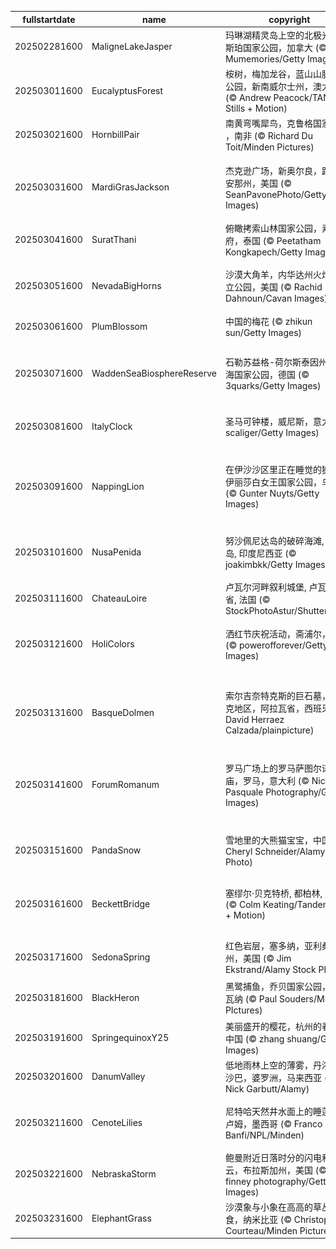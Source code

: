 |fullstartdate|name|copyright|title|image|
|--|--|--|--|--|
202502281600|MaligneLakeJasper|玛琳湖精灵岛上空的北极光，贾斯珀国家公园，加拿大 (© Mumemories/Getty Images)|天空之镜|![](/zh-CN/2025/03/202502281600MaligneLakeJasper.jpg)|
202503011600|EucalyptusForest|桉树，梅加龙谷，蓝山山脉国家公园，新南威尔士州，澳大利亚 (© Andrew Peacock/TANDEM Stills + Motion)|桉树奇景|![](/zh-CN/2025/03/202503011600EucalyptusForest.jpg)|
202503021600|HornbillPair|南黄弯嘴犀鸟，克鲁格国家公园 ，南非 (© Richard Du Toit/Minden Pictures)|狂热野生|![](/zh-CN/2025/03/202503021600HornbillPair.jpg)|
202503031600|MardiGrasJackson|杰克逊广场，新奥尔良，路易斯安那州，美国 (© SeanPavonePhoto/Getty Images)|马蒂·格拉斯狂欢节|![](/zh-CN/2025/03/202503031600MardiGrasJackson.jpg)|
202503041600|SuratThani|俯瞰拷索山林国家公园，素叻府，泰国 (© Peetatham Kongkapech/Getty Images)|丛林探险|![](/zh-CN/2025/03/202503041600SuratThani.jpg)|
202503051600|NevadaBigHorns|沙漠大角羊，内华达州火焰谷州立公园，美国 (© Rachid Dahnoun/Cavan Images)|岩石间的生存之道|![](/zh-CN/2025/03/202503051600NevadaBigHorns.jpg)|
202503061600|PlumBlossom|中国的梅花 (© zhikun sun/Getty Images)|花开中国|![](/zh-CN/2025/03/202503061600PlumBlossom.jpg)|
202503071600|WaddenSeaBiosphereReserve|石勒苏益格-荷尔斯泰因州瓦登海国家公园，德国 (© 3quarks/Getty Images)|原始纯净的自然天堂|![](/zh-CN/2025/03/202503071600WaddenSeaBiosphereReserve.jpg)|
202503081600|ItalyClock|圣马可钟楼，威尼斯，意大利 (© scaliger/Getty Images)|时间的步伐|![](/zh-CN/2025/03/202503081600ItalyClock.jpg)|
202503091600|NappingLion|在伊沙沙区里正在睡觉的狮子，伊丽莎白女王国家公园，乌干达 (© Gunter Nuyts/Getty Images)|小睡片刻，再征服世界|![](/zh-CN/2025/03/202503091600NappingLion.jpg)|
202503101600|NusaPenida|努沙佩尼达岛的破碎海滩, 巴厘岛, 印度尼西亚 (© joakimbkk/Getty Images)|大海的非凡造化|![](/zh-CN/2025/03/202503101600NusaPenida.jpg)|
202503111600|ChateauLoire|卢瓦尔河畔叙利城堡, 卢瓦尔中心省, 法国 (© StockPhotoAstur/Shutterstock)|屹立不倒|![](/zh-CN/2025/03/202503111600ChateauLoire.jpg)|
202503121600|HoliColors|洒红节庆祝活动，斋浦尔，印度 (© powerofforever/Getty Images)|洒满色彩的欢乐|![](/zh-CN/2025/03/202503121600HoliColors.jpg)|
||||![](/zh-CN/2025/03/.jpg)|
202503131600|BasqueDolmen|索尔吉奈特克斯的巨石墓，巴斯克地区，阿拉瓦省，西班牙 (© David Herraez Calzada/plainpicture)|天空中的圆周率|![](/zh-CN/2025/03/202503131600BasqueDolmen.jpg)|
202503141600|ForumRomanum|罗马广场上的罗马萨图尔诺农神庙，罗马，意大利 (© Nico De Pasquale Photography/Getty Images)|“朋友们，罗马人，同胞们…”|![](/zh-CN/2025/03/202503141600ForumRomanum.jpg)|
202503151600|PandaSnow|雪地里的大熊猫宝宝，中国 (© Cheryl Schneider/Alamy Stock Photo)|回归黑白世界|![](/zh-CN/2025/03/202503151600PandaSnow.jpg)|
202503161600|BeckettBridge|塞缪尔·贝克特桥, 都柏林, 爱尔兰 (© Colm Keating/Tandem Stills + Motion)|圣帕特里克节的魅力|![](/zh-CN/2025/03/202503161600BeckettBridge.jpg)|
202503171600|SedonaSpring|红色岩层，塞多纳，亚利桑那州，美国 (© Jim Ekstrand/Alamy Stock Photo)|漩涡般的心境|![](/zh-CN/2025/03/202503171600SedonaSpring.jpg)|
202503181600|BlackHeron|黑鹭捕鱼，乔贝国家公园，博茨瓦纳 (© Paul Souders/Minden PIctures)|伞状捕猎术|![](/zh-CN/2025/03/202503181600BlackHeron.jpg)|
202503191600|SpringequinoxY25|美丽盛开的樱花，杭州的春天，中国 (© zhang shuang/Getty Images)|春日仙境|![](/zh-CN/2025/03/202503191600SpringequinoxY25.jpg)|
202503201600|DanumValley|低地雨林上空的薄雾，丹浓谷，沙巴，婆罗洲，马来西亚 (© Nick Garbutt/Alamy)|树木万岁|![](/zh-CN/2025/03/202503201600DanumValley.jpg)|
202503211600|CenoteLilies|尼特哈天然井水面上的睡莲，图卢姆，墨西哥 (© Franco Banfi/NPL/Minden)|水的奇妙世界！|![](/zh-CN/2025/03/202503211600CenoteLilies.jpg)|
202503221600|NebraskaStorm|鲍曼附近日落时分的闪电和风暴云，布拉斯加州，美国 (© john finney photography/Getty Images)|雷鸣不可阻挡|![](/zh-CN/2025/03/202503221600NebraskaStorm.jpg)|
202503231600|ElephantGrass|沙漠象与小象在高高的草丛中觅食，纳米比亚 (© Christophe Courteau/Minden Pictures)|高草盛宴|![](/zh-CN/2025/03/202503231600ElephantGrass.jpg)|
